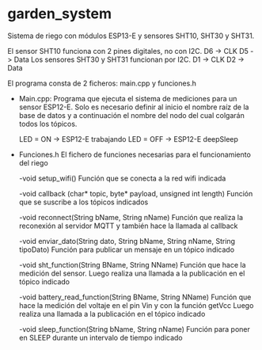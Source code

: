 # garden_system
Sistema de riego con módulos ESP13-E y sensores SHT10, SHT30 y SHT31.

  El sensor SHT10 funciona con 2 pines digitales, no con I2C.
    D6 -> CLK
    D5 -> Data
  Los sensores SHT30 y SHT31 funcionan por I2C.
    D1 -> CLK
    D2 -> Data

El programa consta de 2 ficheros: main.cpp y funciones.h

- Main.cpp:
  Programa que ejecuta el sistema de mediciones para un sensor ESP12-E.
  Solo es necesario definir al inicio el nombre raíz de la base de datos y a continuación el nombre del nodo del cual colgarán todos los tópicos. 
  
  LED = ON  -> ESP12-E trabajando
  LED = OFF -> ESP12-E deepSleep
  
- Funciones.h
  El fichero de funciones necesarias para el funcionamiento del riego
 
   -void setup_wifi()
        Función que se conecta a la red wifi indicada
 
   -void callback (char* topic, byte* payload, unsigned int length)
        Función que se suscribe a los tópicos indicados 
 
   -void reconnect(String bName, String nName)
        Función que realiza la reconexión al servidor MQTT 
        y también hace la llamada al callback
 
   -void enviar_dato(String dato, String bName, String nName, String tipoDato)
        Función para publicar un mensaje en un tópico indicado
 
   -void sht_function(String BName, String NName)
        Función que hace la medición del sensor. 
        Luego realiza una llamada a la publicación en el tópico indicado
 
   -void battery_read_function(String BName, String NName)
        Función que hace la medición del voltaje en el pin Vin y con la función getVcc
        Luego realiza una llamada a la publicación en el tópico indicado
 
   -void sleep_function(String bName, String nName)
        Función para poner en SLEEP durante un intervalo de tiempo indicado
